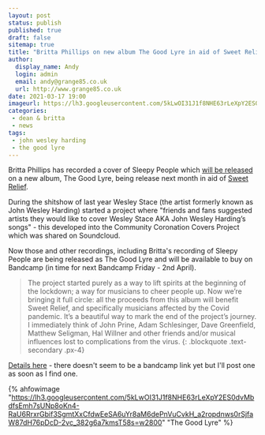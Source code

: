 ```yaml
---
layout: post
status: publish
published: true
draft: false
sitemap: true
title: "Britta Phillips on new album The Good Lyre in aid of Sweet Relief"
author:
  display_name: Andy
  login: admin
  email: andy@grange85.co.uk
  url: http://www.grange85.co.uk
date: 2021-03-17 19:00
imageurl: https://lh3.googleusercontent.com/5kLwOI31J1f8NHE63rLeXpY2ES0dvMbdfsEmh7sUNp8oKn4-RaU6RrxrGbif3SgmtXxCfdwEeSA6uYr8aM6dePnVuCvkH_a2ropdnws0rSjfaW87dH76pDcD-2vc_382g6a7kmsT58s=w2400
categories:
 - dean & britta
 - news
tags:
 - john wesley harding
 - the good lyre
---
```

Britta Phillips has recorded a cover of Sleepy People which [will be released](https://www.wesleystace.com/news/the-good-lyre-songs-of-john-wesley-harding) on a new album, The Good Lyre, being release next month in aid of [Sweet Relief](https://www.sweetrelief.org/).

During the shitshow of last year Wesley Stace (the artist formerly known as John Wesley Harding) started a project where "friends and fans suggested artists they would like to cover Wesley Stace AKA John Wesley Harding’s songs" - this developed into the Community Coronation Covers Project which was shared on Soundcloud.

Now those and other recordings, including Britta's recording of Sleepy People are being released as The Good Lyre and will be available to buy on Bandcamp (in time for next Bandcamp Friday - 2nd April).

> The project started purely as a way to lift spirits at the beginning of the lockdown; a way for musicians to cheer people up. Now we’re bringing it full circle: all the proceeds from this album will benefit Sweet Relief, and specifically musicians affected by the Covid pandemic. It’s a beautiful way to mark the end of the project’s journey. I immediately think of John Prine, Adam Schlesinger, Dave Greenfield, Matthew Seligman, Hal Willner and other friends and/or musical influences lost to complications from the virus.
{: .blockquote .text-secondary .px-4}

[Details here](https://www.wesleystace.com/news/the-good-lyre-songs-of-john-wesley-harding) - there doesn't seem to be a bandcamp link yet but I'll post one as soon as I find one.

{% ahfowimage "https://lh3.googleusercontent.com/5kLwOI31J1f8NHE63rLeXpY2ES0dvMbdfsEmh7sUNp8oKn4-RaU6RrxrGbif3SgmtXxCfdwEeSA6uYr8aM6dePnVuCvkH_a2ropdnws0rSjfaW87dH76pDcD-2vc_382g6a7kmsT58s=w2800" "The Good Lyre" %}
